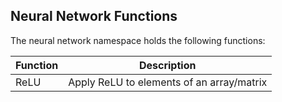 ## Neural Network Functions

The neural network namespace holds the following functions:

| Function | Description                               |
| -------- | ----------------------------------------- |
| ReLU     | Apply ReLU to elements of an array/matrix |
